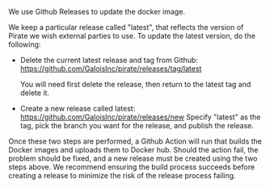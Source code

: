 We use Github Releases to update the docker image.

We keep a particular release called "latest", that reflects the version
of Pirate we wish external parties to use.  To update the latest version,
do the following:

* Delete the current latest release and tag from Github:
  https://github.com/GaloisInc/pirate/releases/tag/latest

  You will need first delete the release, then return to the
  latest tag and delete it.

* Create a new release called latest:
  https://github.com/GaloisInc/pirate/releases/new
  Specify "latest" as the tag, pick the branch you want
  for the release, and publish the release.

Once these two steps are performed, a Github Action will run
that builds the Docker images and uploads them to Docker hub.
Should the action fail, the problem should be fixed, and a
new release must be created using the two steps above.  We
recommend ensuring the build process succeeds before creating
a release to minimize the risk of the release process failing.